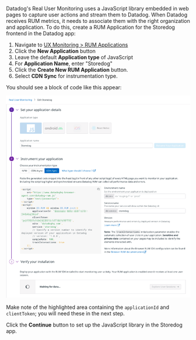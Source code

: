 Datadog's Real User Monitoring uses a JavaScript library embedded in web pages to capture user actions and stream them to Datadog. When Datadog receives RUM metrics, it needs to associate them with the right organization and application. To do this, create a RUM Application for the Storedog frontend in the Datadog app:

1. Navigate to [UX Monitoring > RUM Applications](https://app.datadoghq.com/rum/list) 
1. Click the **New Application** button
1. Leave the default **Application type** of JavaScript
1. For **Application Name**, enter "Storedog"
1. Click the **Create New RUM Application** button.
1. Select **CDN Sync** for instrumentation type. 

You should see a block of code like this appear:

![Newly created RUM application in Datadog](./assets/rum_new_application.png)

Make note of the highlighted area containing the `applicationId` and `clientToken`; you will need these in the next step.

Click the **Continue** button to set up the JavaScript library in the Storedog app.